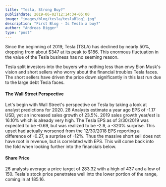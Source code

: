 ```yaml
---
title: "Tesla, Strong Buy?"
publishdate: 2019-06-02T12:14:34-05:00
image: "images/blog/tesla/teslaBlog1.jpg"
description: "First Blog - Is Tesla a buy?"
author: "Andreas Bigger"
type: "post"
---
```


Since the beginning of 2019, Tesla (TSLA) has declined by nearly 50%, dropping from about $347 at its peak to $186. This enormous fluctuation in the value of the Tesla business has no seeming reason. 

Tesla split investors into the buyers who nothing less than envy Elon Musk's vision and short sellers who worry about the financial troubles Tesla faces. The short sellers have driven the price down significantly in this last run due to the large debt Tesla faces.

#### The Wall Street Perspective

Let's begin with Wall Street's perspective on Tesla by taking a look at analyst predictions for 2020. 28 Analysts estimate a year ago EPS of -1.17 USD, yet an increased sales growth of 23.5%. 2019 sales growth year/est is 16.10% which is already very high. The Tesla EPS as of 3/30/2019 was expected to be -0.69, but was realized to be -2.9, a -320% surprise. This upset had actually worsened from the 12/30/2018 EPS reporting a difference of -0.27, a surprise of -12%. Thus the massive short sell does not have root in revenue, but is correlated with EPS. This will come back into the fold when looking further into the financials below.

#### Share Price

26 analysts average a price target of 283.32 with a high of 437 and a low of 150. Tesla's stock price penetrates well into the lower portion of the range, coming in at 185.16. 